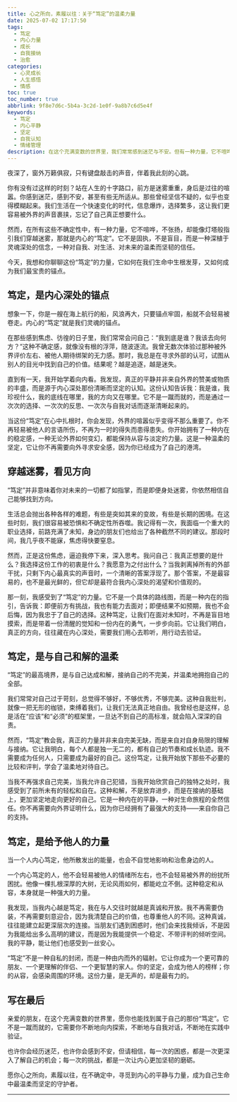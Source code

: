 ```yaml
---
title: 心之所向，素履以往：关于“笃定”的温柔力量
date: 2025-07-02 17:17:50
tags:
  - 笃定
  - 内心力量
  - 成长
  - 自我接纳
  - 治愈
categories:
  - 心灵成长
  - 人生感悟
  - 情感
toc: true
toc_number: true
abbrlink: 9f8e7d6c-5b4a-3c2d-1e0f-9a8b7c6d5e4f
keywords:
  - 笃定
  - 内心平静
  - 坚定
  - 自我认知
  - 情绪管理
description: 在这个充满变数的世界里，我们常常感到迷茫与不安。但有一种力量，它不喧哗，不张扬，却能像灯塔般指引我们穿越迷雾，那就是内心的“笃定”。本文将带你一同探索这份温柔而坚韧的力量，感受它如何成为我们生命中最宝贵的锚点，引领我们走向真正的平静与自由。
---
```


夜深了，窗外万籁俱寂，只有键盘敲击的声音，伴着我此刻的心跳。

你有没有过这样的时刻？站在人生的十字路口，前方是迷雾重重，身后是过往的喧嚣。你感到迷茫，感到不安，甚至有些无所适从。那些曾经坚信不疑的，似乎也变得模糊起来。我们生活在一个快速变化的时代，信息爆炸，选择繁多，这让我们更容易被外界的声音裹挟，忘记了自己真正想要什么。

然而，在所有这些不确定性中，有一种力量，它不喧哗，不张扬，却能像灯塔般指引我们穿越迷雾，那就是内心的“笃定”。它不是固执，不是盲目，而是一种深植于灵魂深处的信念，一种对自我、对生活、对未来的温柔而坚韧的信任。

今天，我想和你聊聊这份“笃定”的力量，它如何在我们生命中生根发芽，又如何成为我们最宝贵的锚点。

## 笃定，是内心深处的锚点

想象一下，你是一艘在海上航行的船，风浪再大，只要锚点牢固，船就不会轻易被卷走。内心的“笃定”就是我们灵魂的锚点。

在那些感到焦虑、彷徨的日子里，我们常常会问自己：“我到底是谁？我该去向何方？”这种不确定感，就像没有根的浮萍，随波逐流。我曾无数次体验过那种被外界评价左右、被他人期待绑架的无力感。那时，我总是在寻求外部的认可，试图从别人的目光中找到自己的价值。结果呢？越是追逐，越是迷失。

直到有一天，我开始学着向内看。我发现，真正的平静并非来自外界的赞美或物质的丰盛，而是源于内心深处那份清晰而坚定的认知。这份认知告诉我：我是谁，我珍视什么，我的底线在哪里，我的方向又在哪里。它不是一蹴而就的，而是通过一次次的选择、一次次的反思、一次次与自我对话而逐渐清晰起来的。

当这份“笃定”在心中扎根时，你会发现，外界的喧嚣似乎变得不那么重要了。你不再轻易被他人的言语所伤，不再为一时的得失而患得患失。你开始拥有了一种内在的稳定感，一种无论外界如何变幻，都能保持从容与淡定的力量。这是一种温柔的坚定，它让你不再需要向外寻求安全感，因为你已经成为了自己的港湾。

## 穿越迷雾，看见方向

“笃定”并非意味着你对未来的一切都了如指掌，而是即便身处迷雾，你依然相信自己能够找到方向。

生活总会抛出各种各样的难题，有些是突如其来的变故，有些是长期的困境。在这些时刻，我们很容易被恐惧和不确定性所吞噬。我记得有一次，我面临一个重大的职业选择，前路充满了未知，身边的朋友们也给出了各种截然不同的建议。那段时间，我几乎夜不能寐，焦虑得快要窒息。

然而，正是这份焦虑，逼迫我停下来，深入思考。我问自己：我真正想要的是什么？我选择这份工作的初衷是什么？我愿意为之付出什么？当我剥离掉所有的外部干扰，只剩下内心最真实的声音时，一个清晰的答案浮现了。那个答案，不是最容易的，也不是最光鲜的，但它却是最符合我内心深处的渴望和价值观的。

那一刻，我感受到了“笃定”的力量。它不是一个具体的路线图，而是一种内在的指引，告诉我：即便前方有挑战，我也有能力去面对；即便结果不如预期，我也不会后悔，因为我忠于了自己的选择。这种笃定，让我们在面对未知时，不再是盲目地摸索，而是带着一份清醒的觉知和一份内在的勇气，一步步向前。它让我们明白，真正的方向，往往藏在内心深处，需要我们用心去聆听，用行动去验证。

## 笃定，是与自己和解的温柔

“笃定”的最高境界，是与自己达成和解，接纳自己的不完美，并温柔地拥抱自己的全部。

我们常常对自己过于苛刻，总觉得不够好，不够优秀，不够完美。这种自我批判，就像一把无形的枷锁，束缚着我们，让我们无法真正地自由。我曾经也是这样，总是活在“应该”和“必须”的框架里，一旦达不到自己的高标准，就会陷入深深的自责。

然而，“笃定”教会我，真正的力量并非来自完美无缺，而是来自对自身局限的理解与接纳。它让我明白，每个人都是独一无二的，都有自己的节奏和成长轨迹。我不需要成为任何人，只需要成为最好的自己。这份笃定，让我开始放下那些不必要的比较和评判，学会了温柔地对待自己。

当我不再强求自己完美，当我允许自己犯错，当我开始欣赏自己的独特之处时，我感受到了前所未有的轻松和自在。这种和解，不是放弃进步，而是在接纳的基础上，更加坚定地走向更好的自己。它是一种内在的平静，一种对生命旅程的全然信任。你不再需要向外界证明什么，因为你已经拥有了最强大的支持——来自你自己的支持。

## 笃定，是给予他人的力量

当一个人内心笃定，他所散发出的能量，也会不自觉地影响和治愈身边的人。

一个内心笃定的人，他不会轻易被他人的情绪所左右，也不会轻易被外界的纷扰所困扰。他像一棵扎根深厚的大树，无论风雨如何，都能屹立不倒。这种稳定和从容，本身就是一种强大的力量。

我发现，当我内心越是笃定，我在与人交往时就越是真诚和开放。我不再需要伪装，不再需要刻意迎合，因为我清楚自己的价值，也尊重他人的不同。这种真诚，往往能建立起更深层次的连接。当朋友们遇到困惑时，他们会来找我倾诉，不是因为我能给出多么高明的建议，而是因为我能提供一个稳定、不带评判的倾听空间。我的平静，能让他们也感受到一丝安心。

“笃定”不是一种自私的封闭，而是一种由内而外的辐射。它让你成为一个更可靠的朋友、一个更理解的伴侣、一个更智慧的家人。你的坚定，会成为他人的榜样；你的从容，会感染周围的环境。这份力量，是无声的，却是最有力的。

## 写在最后

亲爱的朋友，在这个充满变数的世界里，愿你也能找到属于自己的那份“笃定”。它不是一蹴而就的，它需要你不断地向内探索，不断地与自我对话，不断地在实践中验证。

也许你会经历迷茫，也许你会感到不安，但请相信，每一次的困惑，都是一次更深入了解自己的机会；每一次的挑战，都是一次让内心更加坚韧的磨砺。

愿你心之所向，素履以往，在不确定中，寻觅到内心的平静与力量，成为自己生命中最温柔而坚定的守护者。

---